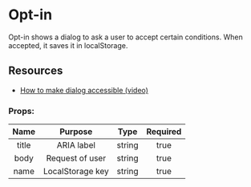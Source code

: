 # Opt-in

Opt-in shows a dialog to ask a user to accept certain conditions. When accepted, it saves it in localStorage.

## Resources

* [How to make dialog accessible (video)](https://egghead.io/lessons/html-5-accessible-modal-dialogs)

### Props:

| Name      | Purpose          | Type   | Required |
|:---------:|:----------------:|:------:|:--------:|
| title     | ARIA label       | string | true     |
| body      | Request of user  | string | true     |
| name      | LocalStorage key | string | true     |
